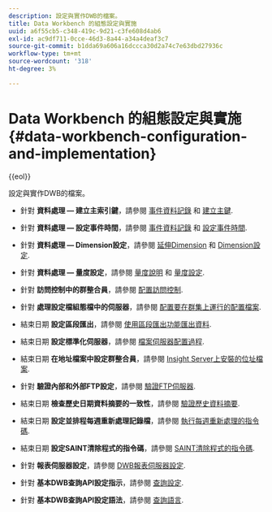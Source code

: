 ```yaml
---
description: 設定與實作DWB的檔案。
title: Data Workbench 的組態設定與實施
uuid: a6f55cb5-c348-419c-9d21-c3fe608d4ab6
exl-id: ac9df711-0cce-46d3-8a44-a34a4deaf3c7
source-git-commit: b1dda69a606a16dccca30d2a74c7e63dbd27936c
workflow-type: tm+mt
source-wordcount: '318'
ht-degree: 3%

---
```


# Data Workbench 的組態設定與實施{#data-workbench-configuration-and-implementation}

{{eol}}

設定與實作DWB的檔案。

* 針對 **資料處理 — 建立主索引鍵**，請參閱 [事件資料記錄](https://experienceleague.adobe.com/docs/data-workbench/using/dataset/c-ev-data-rec-fields.html) 和 [建立主鍵](../../../home/dwb-implement-overview/dwb-implement-configure/dwb-implement-primary-key.md#concept-04e756573bf14d8e953a983e209290bd).

* 針對 **資料處理 — 設定事件時間**，請參閱 [事件資料記錄](https://experienceleague.adobe.com/docs/data-workbench/using/dataset/c-ev-data-rec-fields.html) 和 [設定事件時間](../../../home/dwb-implement-overview/dwb-implement-configure/dwb-implement-event-time.md#concept-7f84404b57e54d879411621660d20708).

* 針對 **資料處理 — Dimension設定**，請參閱 [延伸Dimension](https://experienceleague.adobe.com/docs/data-workbench/using/dataset/extended-dimensions/c-abt-ex-dim.html) 和 [Dimension設定](../../../home/dwb-implement-overview/dwb-implement-configure/dwb-implement-dim-setup.md#concept-cf6e1e55038042c3ac3ae5921316538f).

* 針對 **資料處理 — 量度設定**，請參閱 [量度說明](https://experienceleague.adobe.com/docs/analytics/components/variables/metrics/metricslist.html) 和 [量度設定](../../../home/dwb-implement-overview/dwb-implement-configure/dwb-implement-metric-setup.md#concept-f568a931db5b4b62b7b1e7827c7f7bf6).

* 針對 **訪問控制中的群整合員**，請參閱 [配置訪問控制](https://experienceleague.adobe.com/docs/data-workbench/using/server-admin-install/admin-dwb-server/access-control/c-config-acs-ctrl.html).

* 針對 **處理設定檔組態檔中的伺服器**，請參閱 [配置要在群集上運行的配置檔案](https://experienceleague.adobe.com/docs/data-workbench/using/server-admin-install/install-servers/insight-server-clusters/install-insight-server-cluster/c-config-prof-run-clstr.html).

* 結束日期 **設定區段匯出**，請參閱 [使用區段匯出功能匯出資料](https://experienceleague.adobe.com/docs/data-workbench/using/client/export-data/c-exp-data-seg-exp.html).

* 結束日期 **設定標準化伺服器**，請參閱 [檔案伺服器配置過程](https://experienceleague.adobe.com/docs/data-workbench/using/dataset/log-proc-config-file/c-ins-svr-file-svr-unit.html).

* 結束日期 **在地址檔案中設定群整合員**，請參閱 [Insight Server上安裝的位址檔案](https://experienceleague.adobe.com/docs/data-workbench/using/server-admin-install/install-servers/insight-server-dpu/server-network-location/c-addr-file-inst.html).

* 針對 **驗證內部和外部FTP設定**，請參閱 [驗證FTP伺服器](../../../home/dwb-implement-overview/dwb-implement-configure/dwb-implement-validation-ftp.md#concept-8b677e0581c1490ebfbefdbedaf28d54).

* 結束日期 **檢查歷史日期資料摘要的一致性**，請參閱 [驗證歷史資料摘要](../../../home/dwb-implement-overview/dwb-implement-configure/dwb-implement-datafeeds-historical.md#concept-03639f41b5944a018095b467e6a08b4b).

* 結束日期 **設定並排程每週重新處理記錄檔**，請參閱 [執行每週重新處理的指令碼](../../../home/dwb-implement-overview/dwb-implement-configure/dwb-implement-reprocess-scripting.md#concept-60529e12d6d94386a02c1c6fdedf0295).

* 結束日期 **設定SAINT清除程式的指令碼**，請參閱 [SAINT清除程式的指令碼](../../../home/dwb-implement-overview/dwb-implement-configure/dwb-implement-saint-scripting.md#concept-8631931cd7f14d64a97c426f3bc7a076).

* 針對 **報表伺服器設定**，請參閱 [DWB報表伺服器設定](https://experienceleague.adobe.com/docs/data-workbench/using/client/qry-lang-syntx/c-qry-lang-syntx.html).

* 針對 **基本DWB查詢API設定指示**，請參閱 [查詢設定](../../../home/dwb-implement-overview/dwb-implement-configure/dwb-implement-query-api.md#concept-94a135c593fe47dcb2f1e06abab6c78b).

* 針對 **基本DWB查詢API設定語法**，請參閱 [查詢語言](https://experienceleague.adobe.com/docs/data-workbench/using/client/qry-lang-syntx/c-qry-lang-syntx.html).
